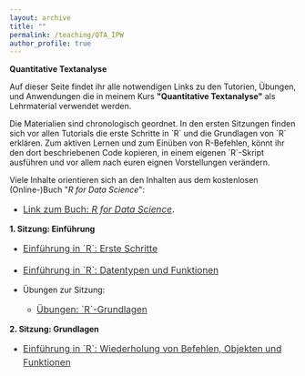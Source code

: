 ```yaml
---
layout: archive
title: ""
permalink: /teaching/QTA_IPW
author_profile: true
---
```

<p><b>Quantitative Textanalyse</b></p>

<p> Auf dieser Seite findet ihr alle notwendigen Links zu den Tutorien, Übungen, und Anwendungen die in meinem Kurs <b>"Quantitative Textanalyse"</b> als Lehrmaterial verwendet werden.</p>

<p> Die Materialien sind chronologisch geordnet. In den ersten Sitzungen finden sich vor allen Tutorials die erste Schritte in `R` und die Grundlagen von `R` erklären. Zum aktiven Lernen und zum Einüben von R-Befehlen, könnt ihr den dort beschriebenen Code kopieren, in einem eigenen `R`-Skript ausführen und vor allem nach euren eignen Vorstellungen verändern.</p>

<p> Viele Inhalte orientieren sich an den Inhalten aus dem kostenlosen (Online-)Buch "<i>R for Data Science</i>":</p>

- <p style="line-height: 1.5;" align="left"><span style="font-size: medium;"><a style="line-height: 1.5;" href="https://r4ds.had.co.nz/index.html"><span style="color: #333333;"><span style="font-size: medium;">Link zum Buch: <i>R for Data Science</i></span></span></a>.


<p><b>1. Sitzung: Einführung</b></p>

 - <p style="line-height: 1.5;" align="left"><span style="font-size: medium;"><a style="line-height: 1.5;" href="https://phimeyer.github.io/teaching/R_First_Steps"><span style="color: #333333;"><span style="font-size: medium;">Einführung in `R`: Erste Schritte</span></span></a>
 - <p style="line-height: 1.5;" align="left"><span style="font-size: medium;"><a style="line-height: 1.5;" href="https://phimeyer.github.io/teaching/R_Basics_I"><span style="color: #333333;"><span style="font-size: medium;">Einführung in `R`: Datentypen und Funktionen</span></span></a>

 - <p>Übungen zur Sitzung:</p>
 
   * <p style="line-height: 1.5;" align="left"><span style="font-size: medium;"><a style="line-height: 1.5;" href="https://phimeyer.github.io/teaching/exercises_basicR_commands.R"><span style="color: #333333;"><span style="font-size: medium;">Übungen: `R`-Grundlagen </span></span></a>

<p><b>2. Sitzung: Grundlagen</b></p>

 - <p style="line-height: 1.5;" align="left"><span style="font-size: medium;"><a style="line-height: 1.5;" href="https://phimeyer.github.io/teaching/R_Basics_II"><span style="color: #333333;"><span style="font-size: medium;">Einführung in `R`: Wiederholung von Befehlen, Objekten und Funktionen</span></span></a>
